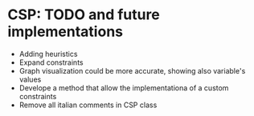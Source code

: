 # CSP: TODO and future implementations 

* Adding heuristics
* Expand constraints
* Graph visualization could be more accurate, showing also variable's values
* Develope a method that allow the implementationa of a custom constraints
* Remove all italian comments in CSP class